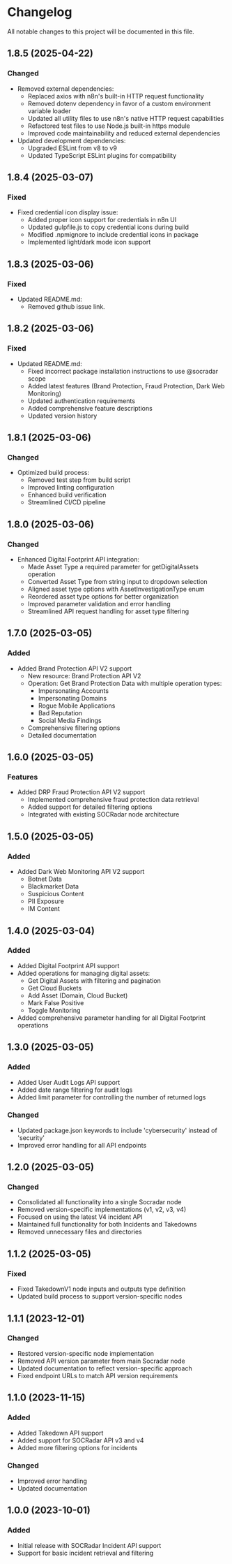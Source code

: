 # Changelog

All notable changes to this project will be documented in this file.

## 1.8.5 (2025-04-22)

### Changed
- Removed external dependencies:
  - Replaced axios with n8n's built-in HTTP request functionality
  - Removed dotenv dependency in favor of a custom environment variable loader
  - Updated all utility files to use n8n's native HTTP request capabilities
  - Refactored test files to use Node.js built-in https module
  - Improved code maintainability and reduced external dependencies
- Updated development dependencies:
  - Upgraded ESLint from v8 to v9
  - Updated TypeScript ESLint plugins for compatibility

## 1.8.4 (2025-03-07)

### Fixed
- Fixed credential icon display issue:
  - Added proper icon support for credentials in n8n UI
  - Updated gulpfile.js to copy credential icons during build
  - Modified .npmignore to include credential icons in package
  - Implemented light/dark mode icon support

## 1.8.3 (2025-03-06)

### Fixed
- Updated README.md:
  - Removed github issue link.

## 1.8.2 (2025-03-06)

### Fixed
- Updated README.md:
  - Fixed incorrect package installation instructions to use @socradar scope
  - Added latest features (Brand Protection, Fraud Protection, Dark Web Monitoring)
  - Updated authentication requirements
  - Added comprehensive feature descriptions
  - Updated version history

## 1.8.1 (2025-03-06)

### Changed
- Optimized build process:
  - Removed test step from build script
  - Improved linting configuration
  - Enhanced build verification
  - Streamlined CI/CD pipeline

## 1.8.0 (2025-03-06)

### Changed
- Enhanced Digital Footprint API integration:
  - Made Asset Type a required parameter for getDigitalAssets operation
  - Converted Asset Type from string input to dropdown selection
  - Aligned asset type options with AssetInvestigationType enum
  - Reordered asset type options for better organization
  - Improved parameter validation and error handling
  - Streamlined API request handling for asset type filtering

## 1.7.0 (2025-03-05)

### Added
- Added Brand Protection API V2 support
  - New resource: Brand Protection API V2
  - Operation: Get Brand Protection Data with multiple operation types:
    - Impersonating Accounts
    - Impersonating Domains
    - Rogue Mobile Applications
    - Bad Reputation
    - Social Media Findings
  - Comprehensive filtering options
  - Detailed documentation

## 1.6.0 (2025-03-05)

### Features

- Added DRP Fraud Protection API V2 support
  - Implemented comprehensive fraud protection data retrieval
  - Added support for detailed filtering options
  - Integrated with existing SOCRadar node architecture

## 1.5.0 (2025-03-05)

### Added
- Added Dark Web Monitoring API V2 support
  - Botnet Data
  - Blackmarket Data
  - Suspicious Content
  - PII Exposure
  - IM Content

## 1.4.0 (2025-03-04)

### Added
- Added Digital Footprint API support
- Added operations for managing digital assets:
  - Get Digital Assets with filtering and pagination
  - Get Cloud Buckets
  - Add Asset (Domain, Cloud Bucket)
  - Mark False Positive
  - Toggle Monitoring
- Added comprehensive parameter handling for all Digital Footprint operations

## 1.3.0 (2025-03-05)

### Added
- Added User Audit Logs API support
- Added date range filtering for audit logs
- Added limit parameter for controlling the number of returned logs

### Changed
- Updated package.json keywords to include 'cybersecurity' instead of 'security'
- Improved error handling for all API endpoints

## 1.2.0 (2025-03-05)

### Changed
- Consolidated all functionality into a single Socradar node
- Removed version-specific implementations (v1, v2, v3, v4)
- Focused on using the latest V4 incident API
- Maintained full functionality for both Incidents and Takedowns
- Removed unnecessary files and directories

## 1.1.2 (2025-03-05)

### Fixed
- Fixed TakedownV1 node inputs and outputs type definition
- Updated build process to support version-specific nodes

## 1.1.1 (2023-12-01)

### Changed
- Restored version-specific node implementation
- Removed API version parameter from main Socradar node
- Updated documentation to reflect version-specific approach
- Fixed endpoint URLs to match API version requirements

## 1.1.0 (2023-11-15)

### Added
- Added Takedown API support
- Added support for SOCRadar API v3 and v4
- Added more filtering options for incidents

### Changed
- Improved error handling
- Updated documentation

## 1.0.0 (2023-10-01)

### Added
- Initial release with SOCRadar Incident API support
- Support for basic incident retrieval and filtering
